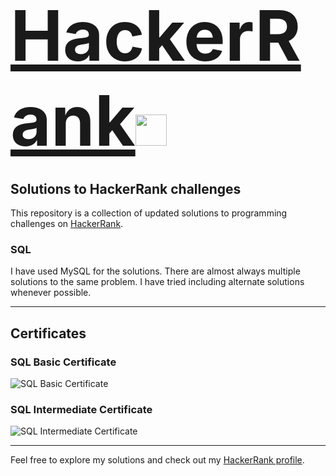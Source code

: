 # <span style="font-size: 4em; font-weight: bold;">[HackerRank](https://www.hackerrank.com/domains/tutorials/10-days-of-sql)</span><img src="https://upload.wikimedia.org/wikipedia/commons/6/65/HackerRank_logo.png" height="50px" width="50px"/>

## Solutions to HackerRank challenges

This repository is a collection of updated solutions to programming challenges on [HackerRank](https://www.hackerrank.com/profile/aalmehedihasan).

### SQL
I have used MySQL for the solutions. There are almost always multiple solutions to the same problem. I have tried including alternate solutions whenever possible.

---

## Certificates

### SQL Basic Certificate
![SQL Basic Certificate](path_to_basic_certificate_image)

### SQL Intermediate Certificate
![SQL Intermediate Certificate](path_to_intermediate_certificate_image)

---

Feel free to explore my solutions and check out my [HackerRank profile](https://www.hackerrank.com/profile/aalmehedihasan).
